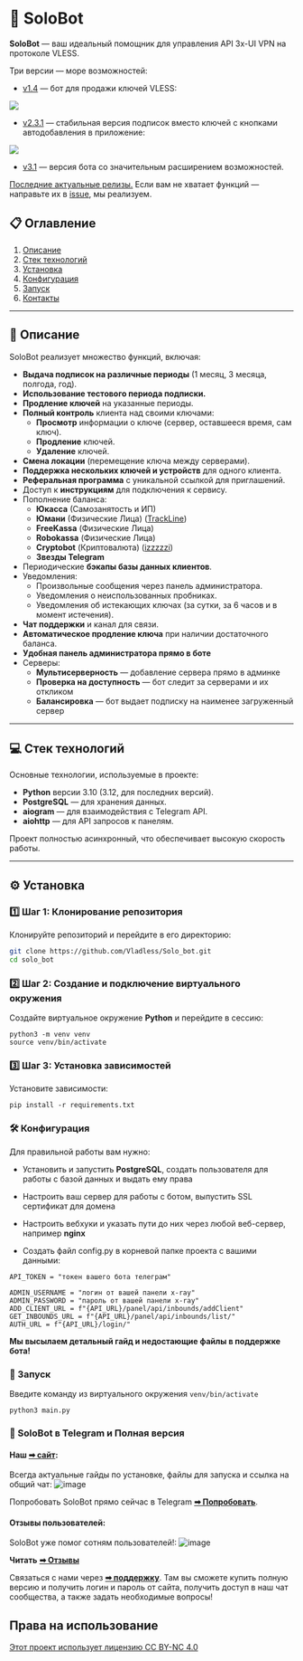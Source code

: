 # 🚀 SoloBot

**SoloBot** — ваш идеальный помощник для управления API 3x-UI VPN на протоколе VLESS.

Три версии — море возможностей:

- [v1.4](https://github.com/Vladless/Solo_bot/releases/tag/v1.4) — бот для продажи ключей VLESS:

![](.github/images/preview_v1.jpg)

- [v2.3.1](https://github.com/Vladless/Solo_bot/releases/tag/v2.3.1) — стабильная версия подписок вместо ключей с
  кнопками автодобавления в приложение:

![](.github/images/preview_v2.jpg)

- [v3.1](https://github.com/Vladless/Solo_bot/releases/tag/v3.1) — версия бота со значительным расширением возможностей.

[Последние актуальные релизы.](https://github.com/Vladless/Solo_bot/releases)
Если вам не хватает функций — направьте их в [issue](https://github.com/Vladless/Solo_bot/issues), мы реализуем.

## 📋 Оглавление

1. [Описание](#-описание)
2. [Стек технологий](#-стек-технологий)
3. [Установка](#-установка)
4. [Конфигурация](#-конфигурация)
5. [Запуск](#-запуск)
6. [Контакты](#-solobot-в-telegram-и-полная-версия)

---

## 📖 Описание

SoloBot реализует множество функций, включая:

- **Выдача подписок на различные периоды** (1 месяц, 3 месяца, полгода, год).
- **Использование тестового периода подписки.**
- **Продление ключей** на указанные периоды.
- **Полный контроль** клиента над своими ключами:
    - **Просмотр** информации о ключе (сервер, оставшееся время, сам ключ).
    - **Продление** ключей.
    - **Удаление** ключей.
- **Смена локации** (перемещение ключа между серверами).
- **Поддержка нескольких ключей и устройств** для одного клиента.
- **Реферальная программа** с уникальной ссылкой для приглашений.
- Доступ к **инструкциям** для подключения к сервису.
- Пополнение баланса:
    * **Юкасса** (Самозанятость и ИП)
    * **Юмани** (Физические Лица) ([TrackLine](https://github.com/TrackLine))
    * **FreeKassa** (Физические Лица)
    * **Robokassa** (Физические Лица)
    * **Cryptobot** (Криптовалюта) ([izzzzzi](https://github.com/izzzzzi))
    * **Звезды Telegram**
- Периодические **бэкапы базы данных клиентов**.
- Уведомления:
    - Произвольные сообщения через панель администратора.
    - Уведомления о неиспользованных пробниках.
    - Уведомления об истекающих ключах (за сутки, за 6 часов и в момент истечения).
- **Чат поддержки** и канал для связи.
- **Автоматическое продление ключа** при наличии достаточного баланса.
- **Удобная панель администратора прямо в боте**
- Серверы:
    - **Мультисерверность** — добавление сервера прямо в админке
    - **Проверка на доступность** — бот следит за серверами и их откликом
    - **Балансировка** — бот выдает подписку на наименее загруженный сервер

---

## 💻 Стек технологий

Основные технологии, используемые в проекте:

- **Python** версии 3.10 (3.12, для последних версий).
- **PostgreSQL** — для хранения данных.
- **aiogram** — для взаимодействия с Telegram API.
- **aiohttp** — для API запросов к панелям.

Проект полностью асинхронный, что обеспечивает высокую скорость работы.

---

## ⚙️ Установка

### 1️⃣ Шаг 1: Клонирование репозитория

Клонируйте репозиторий и перейдите в его директорию:

```bash
git clone https://github.com/Vladless/Solo_bot.git
cd solo_bot
```

### 2️⃣ Шаг 2: Создание и подключение виртуального окружения

Создайте виртуальное окружение **Python** и перейдите в сессию:

```
python3 -m venv venv
source venv/bin/activate
```

### 3️⃣ Шаг 3: Установка зависимостей

Установите зависимости:

```
pip install -r requirements.txt
```

### 🛠️ Конфигурация

Для правильной работы вам нужно:

* Установить и запустить **PostgreSQL**, создать пользователя для работы с базой данных и выдать ему права
* Настроить ваш сервер для работы с ботом, выпустить SSL сертификат для домена
* Настроить вебхуки и указать пути до них через любой веб-сервер, например **nginx**

* Создать файл config.py в корневой папке проекта с вашими данными:

```
API_TOKEN = "токен вашего бота телеграм"

ADMIN_USERNAME = "логин от вашей панели x-ray"
ADMIN_PASSWORD = "пароль от вашей панели x-ray"
ADD_CLIENT_URL = f"{API_URL}/panel/api/inbounds/addClient"
GET_INBOUNDS_URL = f"{API_URL}/panel/api/inbounds/list/"
AUTH_URL = f"{API_URL}/login/"
```

**Мы высылаем детальный гайд и недостающие файлы в поддержке бота!**

### 🚀 Запуск

Введите команду из виртуального окружения `venv/bin/activate`

```
python3 main.py
```

### 🔗 SoloBot в Telegram и Полная версия

#### Наш [**➡ сайт**](https://pocomacho.ru/solonetbot/):

Всегда актуальные гайды по установке, файлы для запуска и ссылка на общий чат:
![image](https://github.com/user-attachments/assets/737fbc21-e4b1-4c69-9323-71284d34e454)

Попробовать SoloBot прямо сейчас в Telegram [**➡ Попробовать**](https://t.me/SoloNetVPN_bot).

#### Отзывы пользователей:
SoloBot уже помог сотням пользователей!:
![image](https://github.com/user-attachments/assets/18c7a190-3ba3-4667-9f1e-dc1051e4abdf)





 **Читать** [**➡ Отзывы**](https://pocomacho.ru/solonetbot/reviews/)

Связаться с нами через [**➡ поддержку**](https://t.me/solonet_sup). Там вы сможете купить полную версию и получить логин
и пароль от сайта, получить доступ в наш чат сообщества, а также задать необходимые вопросы!

## Права на использование

[Этот проект использует лицензию CC BY-NC 4.0](LICENSE)
